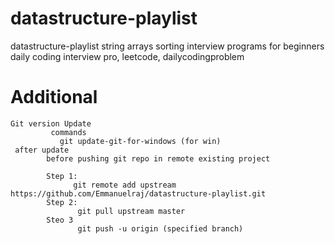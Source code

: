 # datastructure-playlist
datastructure-playlist string arrays sorting interview programs for beginners
    daily coding interview pro,
    leetcode,
    dailycodingproblem
# Additional 
    Git version Update
             commands
               git update-git-for-windows (for win)
     after update 
            before pushing git repo in remote existing project 
            
            Step 1:
                  git remote add upstream https://github.com/Emmanuelraj/datastructure-playlist.git
            Step 2:
                   git pull upstream master
            Steo 3
                   git push -u origin (specified branch)
                  
    
